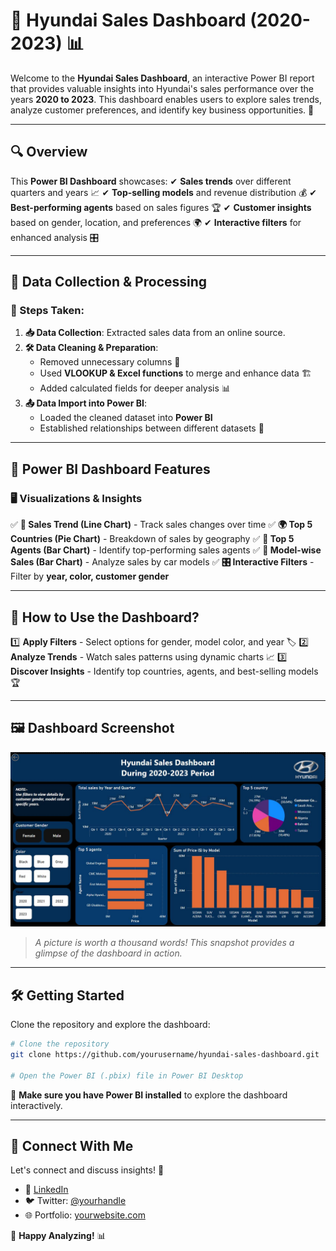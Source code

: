 # 🚗 Hyundai Sales Dashboard (2020-2023) 📊

Welcome to the **Hyundai Sales Dashboard**, an interactive Power BI report that provides valuable insights into Hyundai's sales performance over the years **2020 to 2023**. This dashboard enables users to explore sales trends, analyze customer preferences, and identify key business opportunities. 🚀

---

## 🔍 Overview
This **Power BI Dashboard** showcases:
✔ **Sales trends** over different quarters and years 📈
✔ **Top-selling models** and revenue distribution 💰
✔ **Best-performing agents** based on sales figures 🏆
✔ **Customer insights** based on gender, location, and preferences 🌍
✔ **Interactive filters** for enhanced analysis 🎛️

---

## 📂 Data Collection & Processing
### 🔧 Steps Taken:
1. **📥 Data Collection**: Extracted sales data from an online source.
2. **🛠 Data Cleaning & Preparation**:
   - Removed unnecessary columns 📌
   - Used **VLOOKUP & Excel functions** to merge and enhance data 🏗️
   - Added calculated fields for deeper analysis 📊
3. **📤 Data Import into Power BI**:
   - Loaded the cleaned dataset into **Power BI**
   - Established relationships between different datasets 🔗

---

## 🎨 Power BI Dashboard Features
### 🖥️ Visualizations & Insights
✅ **📅 Sales Trend (Line Chart)** - Track sales changes over time
✅ **🌍 Top 5 Countries (Pie Chart)** - Breakdown of sales by geography
✅ **🤝 Top 5 Agents (Bar Chart)** - Identify top-performing sales agents
✅ **🚗 Model-wise Sales (Bar Chart)** - Analyze sales by car models
✅ **🎛️ Interactive Filters** - Filter by **year, color, customer gender**

---

## 📌 How to Use the Dashboard?
1️⃣ **Apply Filters** - Select options for gender, model color, and year 🏷️
2️⃣ **Analyze Trends** - Watch sales patterns using dynamic charts 📈
3️⃣ **Discover Insights** - Identify top countries, agents, and best-selling models 🏆

---

## 🖼️ Dashboard Screenshot
![Hyundai Sales Dashboard](Capture.JPG)

> *A picture is worth a thousand words! This snapshot provides a glimpse of the dashboard in action.*

---

## 🛠️ Getting Started
Clone the repository and explore the dashboard:
```sh
# Clone the repository
git clone https://github.com/yourusername/hyundai-sales-dashboard.git

# Open the Power BI (.pbix) file in Power BI Desktop
```

📌 **Make sure you have Power BI installed** to explore the dashboard interactively.

---

## 🔗 Connect With Me
Let's connect and discuss insights! 🚀
- 💼 [LinkedIn](https://www.linkedin.com/in/your-profile)
- 🐦 Twitter: [@yourhandle](https://twitter.com/yourhandle)
- 🌐 Portfolio: [yourwebsite.com](https://yourwebsite.com)

🚀 **Happy Analyzing!** 📊

